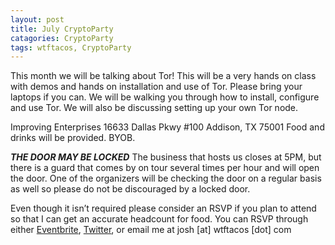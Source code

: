 ```yaml
---
layout: post
title: July CryptoParty 
catagories: CryptoParty
tags: wtftacos, CryptoParty
---
```


This month we will be talking about Tor! This will be a very hands on class with demos and hands on installation and use of Tor. Please bring your laptops if you can. We will be walking you through how to install, configure and use Tor. We will also be discussing setting up your own Tor node.

 
Improving Enterprises
16633 Dallas Pkwy #100 Addison, TX 75001
Food and drinks will be provided. BYOB.

*****THE DOOR MAY BE LOCKED*****
The business that hosts us closes at 5PM, but there is a guard that comes by on tour several times per hour and will open the door. One of the organizers will be checking the door on a regular basis as well so please do not be discouraged by a locked door.

Even though it isn’t required please consider an RSVP if you plan to attend so that I can get an accurate headcount for food. You can RSVP through either [Eventbrite](http://cryptopartydfw.eventbrite.com/), [Twitter](https://twitter.com/scottjosh), or email me at josh [at] wtftacos [dot] com
